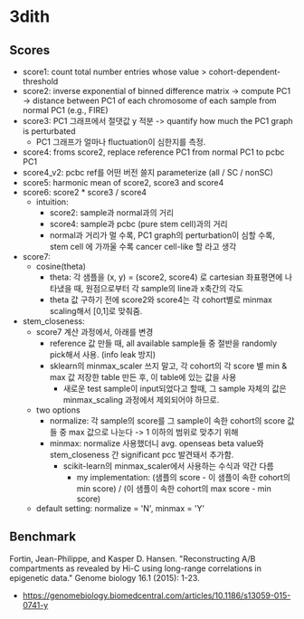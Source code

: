 # 3dith
## Scores
- score1: count total number entries whose value > cohort-dependent-threshold
- score2: inverse exponential of binned difference matrix -> compute PC1 -> distance between PC1 of each chromosome of each sample from normal PC1 (e.g., FIRE)
- score3: PC1 그래프에서 절댓값 y 적분 -> quantify how much the PC1 graph is perturbated 
  - PC1 그래프가 얼마나 fluctuation이 심한지를 측정. 
- score4: froms score2, replace reference PC1 from normal PC1 to pcbc PC1
- score4_v2: pcbc ref를 어떤 버전 쓸지 parameterize (all / SC / nonSC)
- score5: harmonic mean of score2, score3 and score4
- score6: score2 * score3 / score4 
  - intuition:
      - score2: sample과 normal과의 거리
      - score4: sample과 pcbc (pure stem cell)과의 거리
      - normal과 거리가 멀 수록, PC1 graph의 perturbation이 심할 수록, stem cell 에 가까울 수록 cancer cell-like 할 라고 생각
- score7:
  - cosine(theta)
    - theta: 각 샘플을 (x, y) = (score2, score4) 로 cartesian 좌표평면에 나타냈을 때, 원점으로부터 각 sample의 line과 x축간의 각도
    - theta 값 구하기 전에 score2와 score4는 각 cohort별로 minmax scaling해서 [0,1]로 맞춰줌.
- stem_closeness: 
  - score7 계산 과정에서, 아래를 변경
    - reference 값 만들 때, all available sample들 중 절반을 randomly pick해서 사용. (info leak 방지)
    - sklearn의 minmax_scaler 쓰지 말고, 각 cohort의 각 score 별 min & max 값 저장한 table 만든 후, 이 table에 있는 값을 사용
      - 새로운 test sample이 input되었다고 할때, 그 sample 자체의 값은 minmax_scaling 과정에서 제외되어야 하므로.
  - two options
    - normalize: 각 sample의 score를 그 sample이 속한 cohort의 score 값들 중 max 값으로 나눈다 -> 1 이하의 범위로 맞추기 위해
    - minmax: normalize 사용했더니 avg. openseas beta value와 stem_closeness 간 significant pcc 발견돼서 추가함.
      - scikit-learn의 minmax_scaler에서 사용하는 수식과 약간 다름
        - my implementation: (샘플의 score - 이 샘플이 속한 cohort의 min score) / (이 샘플이 속한 cohort의 max score - min score)
  - default setting: normalize = 'N', minmax = 'Y'
## Benchmark
Fortin, Jean-Philippe, and Kasper D. Hansen. "Reconstructing A/B compartments as revealed by Hi-C using long-range correlations in epigenetic data." Genome biology 16.1 (2015): 1-23.
- https://genomebiology.biomedcentral.com/articles/10.1186/s13059-015-0741-y
